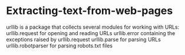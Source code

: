# Extracting-text-from-web-pages
urllib is a package that collects several modules for working with URLs:
urllib.request for opening and reading URLs
urllib.error containing the exceptions raised by urllib.request
urllib.parse for parsing URLs
urllib.robotparser for parsing robots.txt files
